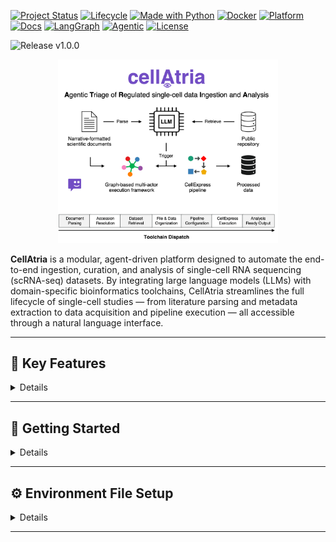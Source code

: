 [![Project Status](http://www.repostatus.org/badges/latest/active.svg)]()
[![Lifecycle](https://img.shields.io/badge/lifecycle-Stable-brightgreen.svg)]()
[![Made with Python](https://img.shields.io/badge/made%20with-Python-3776AB?style=flat&logo=python&logoColor=white)]()
[![Docker](https://img.shields.io/badge/container-Docker-2496ED?style=flat&logo=docker&logoColor=white)]()
[![Platform](https://img.shields.io/badge/platform-GitHub-black?style=flat&logo=github&logoColor=white)]()
[![Docs](https://img.shields.io/badge/docs-latest-blue)](https://langchain-ai.github.io/langgraph/)
[![LangGraph](https://img.shields.io/badge/built%20with-LangGraph-6A5ACD?style=flat&logo=python&logoColor=white)](https://github.com/langchain-ai/langgraph)
[![Agentic](https://img.shields.io/badge/agentic-AI%20Agent-FFB300?style=flat&logo=robotframework&logoColor=white)]()
[![License](https://img.shields.io/badge/license-MIT-blue.svg)](LICENSE)

<!-- Version Banner -->
<img src="https://img.shields.io/badge/release-v1.0.1-blue.svg?style=for-the-badge" alt="Release v1.0.0"/>

<p align="center" width="100%">
  <img width="70%" src="cellatria_git_logo.png"> 
</p>

**CellAtria** is a modular, agent-driven platform designed to automate the end-to-end ingestion, curation, and analysis of single-cell RNA sequencing (scRNA-seq) datasets. By integrating large language models (LLMs) with domain-specific bioinformatics toolchains, CellAtria streamlines the full lifecycle of single-cell studies — from literature parsing and metadata extraction to data acquisition and pipeline execution — all accessible through a natural language interface.


---

## 📘 Key Features
<details>
<br>

- Accepts primary research articles as **PDFs** or **URLs**.
- Extracts structured metadata such as sample annotations, organism, tissue type, and GEO accession identifiers.
- Resolves **GSE (study-level)** and **GSM (sample-level)** dependencies across GEO and organizes raw data accordingly.
- Orchestrates full ingestion pipelines and triggers **CellExpress** — an integrated, containerized scRNA-seq analysis framework.
- Empowers users to interact with data and tools via natural language, abstracting away scripting complexity.
- Supports metadata introspection, file transfers, directory traversal, and summarization tools.
- All actions are composed into reusable graph-based tools that operate as callable agent nodes.

</details>

---

## 🚀 Getting Started
<details>

### 1️⃣ Prerequisites

- **Docker**: Install [Docker](https://docs.docker.com/get-docker/) and ensure the Docker daemon is running.
- **Data Directory**: Prepare a working directory to store your datasets and outputs.
- **Environment Configuration**: Provide a `.env` file with credentials and runtime configuration (see [Environment File Setup](#env_setup)).

---

### 2️⃣ Docker Images

Pull the latest CellAtria Docker image from Docker Hub:

```bash
docker pull nimanouri/cellatria
```

---

### 3️⃣  Launching CellAtria
Start the agent with the following command (replace paths with your actual directories)::

```bash
docker run --platform=linux/amd64 -it --rm \
  -p 7860:7860 \
  -v /path/to/your/project/directory:/data \
  -v /path/to/your/env/directory:/envdir \
  cellatria:v1.0.0 cellatria \
  --env_path /envdir
```

Command Breakdown:

- `-p 7860:7860`: Exposes the Gradio UI on port 7860.
- `-v /path/to/your/project/directory:/data`: Mounts your project directory into the container.
- `-v /path/to/your/env/directory:/envdir`: Mounts your `.env` directory for configuration.
- `cellatria:v1.0.0 cellatria`: Specifies the Docker image and the entrypoint command to launch the app inside the container.
- `--env_path /envdir`: Tells cellAtria where to find the `.env` file for provider setup.

> 📍 Once launched, the agent will initialize and provide a local or proxied URL for interaction.  Simply open the link printed in your terminal to begin using cellAtria through your browser.

</details>

---

<a name="env_setup"></a>
## ⚙️ Environment File Setup

<details>

### Quick Start

CellAtria requires a `.env` file to configure access to your chosen LLM provider and local runtime paths.

> 📍 Download the template [`.env`](./path/to/env_template.env) and replace it with the actual path to your `.env` in the repository.

### Supported LLM Backends

- `azure`: Azure OpenAI (enterprise-grade access to GPT models)
- `openai`: Standard OpenAI API (e.g., GPT-4, GPT-3.5)
- `anthropic`: Claude models via the Anthropic API
- `google`: Gemini models via Google Cloud / Vertex AI
- `local`: Offline models (e.g., Llama.cpp, Ollama, Hugging Face)

> 📍 Set the `PROVIDER` variable in your `.env` file to one of the supported values above. Only one provider can be active at a time.

### Instructions

1. Copy the `.env` template into your environment directory (e.g., `/envdir/.env`).
2. Set `PROVIDER=your_choice` in the file.
3. Fill in the required fields for your selected provider.

> 📍 You only need to configure the block for the provider you're using. The rest can remain commented.

</details>

---